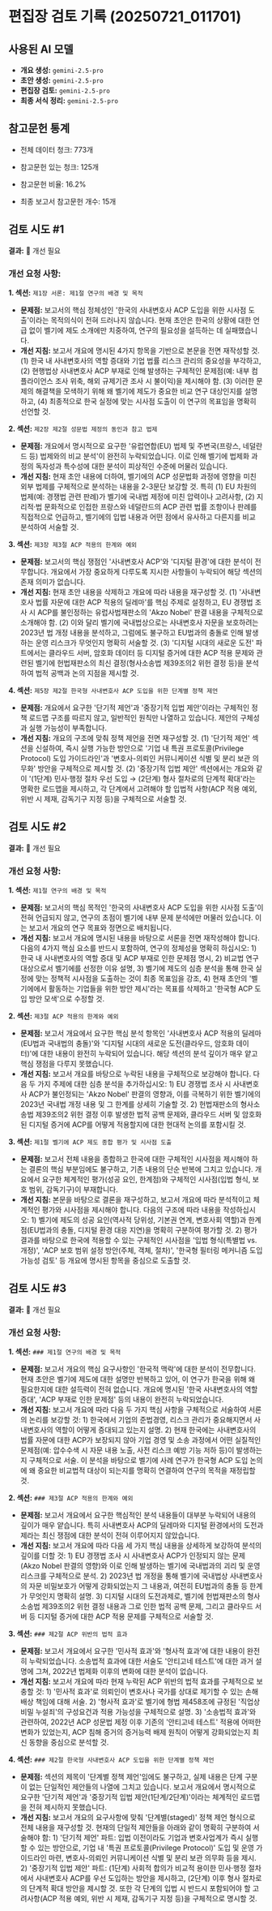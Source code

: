 # 편집장 검토 기록 (20250721_011701)

## 사용된 AI 모델

- **개요 생성:** `gemini-2.5-pro`
- **초안 생성:** `gemini-2.5-pro`
- **편집장 검토:** `gemini-2.5-pro`
- **최종 서식 정리:** `gemini-2.5-pro`

## 참고문헌 통계

- 전체 데이터 청크: 773개
- 참고문헌 있는 청크: 125개
- 참고문헌 비율: 16.2%

- 최종 보고서 참고문헌 개수: 15개

## 검토 시도 #1

**결과:** 🔴 개선 필요

### 개선 요청 사항:

**1. 섹션:** `제1장 서론: 제1절 연구의 배경 및 목적`
   - **문제점:** 보고서의 핵심 정체성인 '한국의 사내변호사 ACP 도입을 위한 시사점 도출'이라는 목적의식이 전혀 드러나지 않습니다. 현재 초안은 한국의 상황에 대한 언급 없이 벨기에 제도 소개에만 치중하여, 연구의 필요성을 설득하는 데 실패했습니다.
   - **개선 지침:** 보고서 개요에 명시된 4가지 항목을 기반으로 본문을 전면 재작성할 것. (1) 한국 내 사내변호사의 역할 증대와 기업 법률 리스크 관리의 중요성을 부각하고, (2) 현행법상 사내변호사 ACP 부재로 인해 발생하는 구체적인 문제점(예: 내부 컴플라이언스 조사 위축, 해외 규제기관 조사 시 불이익)을 제시해야 함. (3) 이러한 문제의 해결책을 모색하기 위해 왜 벨기에 제도가 중요한 비교 연구 대상인지를 설명하고, (4) 최종적으로 한국 실정에 맞는 시사점 도출이 이 연구의 목표임을 명확히 선언할 것.

**2. 섹션:** `제2장 제2절 성문법 제정의 동인과 참고 법제`
   - **문제점:** 개요에서 명시적으로 요구한 '유럽연합(EU) 법제 및 주변국(프랑스, 네덜란드 등) 법제와의 비교 분석'이 완전히 누락되었습니다. 이로 인해 벨기에 법제화 과정의 독자성과 특수성에 대한 분석이 피상적인 수준에 머물러 있습니다.
   - **개선 지침:** 현재 초안 내용에 더하여, 벨기에의 ACP 성문법화 과정에 영향을 미친 외부 법제를 구체적으로 분석하는 내용을 2-3문단 보강할 것. 특히 (1) EU 차원의 법제(예: 경쟁법 관련 판례)가 벨기에 국내법 제정에 미친 압력이나 고려사항, (2) 지리적·법 문화적으로 인접한 프랑스와 네덜란드의 ACP 관련 법률 조항이나 판례를 직접적으로 언급하고, 벨기에의 입법 내용과 어떤 점에서 유사하고 다른지를 비교 분석하여 서술할 것.

**3. 섹션:** `제3장 제3절 ACP 적용의 한계와 예외`
   - **문제점:** 보고서의 핵심 쟁점인 '사내변호사 ACP'와 '디지털 환경'에 대한 분석이 전무합니다. 개요에서 가장 중요하게 다루도록 지시한 사항들이 누락되어 해당 섹션의 존재 의미가 없습니다.
   - **개선 지침:** 현재 초안 내용을 삭제하고 개요에 따라 내용을 재구성할 것. (1) '사내변호사 법률 자문에 대한 ACP 적용의 딜레마'를 핵심 주제로 설정하고, EU 경쟁법 조사 시 ACP를 불인정하는 유럽사법재판소의 'Akzo Nobel' 판결 내용을 구체적으로 소개해야 함. (2) 이와 달리 벨기에 국내법상으로는 사내변호사 자문을 보호하려는 2023년 법 개정 내용을 분석하고, 그럼에도 불구하고 EU법과의 충돌로 인해 발생하는 운영 리스크가 무엇인지 명확히 서술할 것. (3) '디지털 시대의 새로운 도전' 파트에서는 클라우드 서버, 암호화 데이터 등 디지털 증거에 대한 ACP 적용 문제와 관련된 벨기에 헌법재판소의 최신 결정(형사소송법 제39조의2 위헌 결정 등)을 분석하여 법적 공백과 논의 지점을 제시할 것.

**4. 섹션:** `제5장 제2절 한국형 사내변호사 ACP 도입을 위한 단계별 정책 제언`
   - **문제점:** 개요에서 요구한 '단기적 제언'과 '중장기적 입법 제안'이라는 구체적인 정책 로드맵 구조를 따르지 않고, 일반적인 원칙만 나열하고 있습니다. 제안의 구체성과 실행 가능성이 부족합니다.
   - **개선 지침:** 개요의 구조에 맞춰 정책 제언을 전면 재구성할 것. (1) '단기적 제언' 섹션을 신설하여, 즉시 실행 가능한 방안으로 '기업 내 특권 프로토콜(Privilege Protocol) 도입 가이드라인'과 '변호사-의뢰인 커뮤니케이션 식별 및 분리 보관 의무화' 방안을 구체적으로 제시할 것. (2) '중장기적 입법 제안' 섹션에서는 개요와 같이 '(1단계) 민사·행정 절차 우선 도입 → (2단계) 형사 절차로의 단계적 확대'라는 명확한 로드맵을 제시하고, 각 단계에서 고려해야 할 입법적 사항(ACP 적용 예외, 위반 시 제재, 감독기구 지정 등)을 구체적으로 서술할 것.

## 검토 시도 #2

**결과:** 🔴 개선 필요

### 개선 요청 사항:

**1. 섹션:** `제1절 연구의 배경 및 목적`
   - **문제점:** 보고서의 핵심 목적인 '한국의 사내변호사 ACP 도입을 위한 시사점 도출'이 전혀 언급되지 않고, 연구의 초점이 벨기에 내부 문제 분석에만 머물러 있습니다. 이는 보고서 개요의 연구 목표와 정면으로 배치됩니다.
   - **개선 지침:** 보고서 개요에 명시된 내용을 바탕으로 서론을 전면 재작성해야 합니다. 다음의 4가지 핵심 요소를 반드시 포함하여, 연구의 정체성을 명확히 하십시오: 1) 한국 내 사내변호사의 역할 증대 및 ACP 부재로 인한 문제점 명시, 2) 비교법 연구 대상으로서 벨기에를 선정한 이유 설명, 3) 벨기에 제도의 심층 분석을 통해 한국 실정에 맞는 정책적 시사점을 도출하는 것이 최종 목표임을 강조, 4) 현재 초안의 '벨기에에서 활동하는 기업들을 위한 방안 제시'라는 목표를 삭제하고 '한국형 ACP 도입 방안 모색'으로 수정할 것.

**2. 섹션:** `제3절 ACP 적용의 한계와 예외`
   - **문제점:** 보고서 개요에서 요구한 핵심 분석 항목인 '사내변호사 ACP 적용의 딜레마(EU법과 국내법의 충돌)'와 '디지털 시대의 새로운 도전(클라우드, 암호화 데이터)'에 대한 내용이 완전히 누락되어 있습니다. 해당 섹션의 분석 깊이가 매우 얕고 핵심 쟁점을 다루지 못했습니다.
   - **개선 지침:** 보고서 개요를 바탕으로 누락된 내용을 구체적으로 보강해야 합니다. 다음 두 가지 주제에 대한 심층 분석을 추가하십시오: 1) EU 경쟁법 조사 시 사내변호사 ACP가 불인정되는 'Akzo Nobel' 판결의 영향과, 이를 극복하기 위한 벨기에의 2023년 국내법 개정 내용 및 그 한계를 상세히 기술할 것. 2) 헌법재판소의 형사소송법 제39조의2 위헌 결정 이후 발생한 법적 공백 문제와, 클라우드 서버 및 암호화된 디지털 증거에 ACP를 어떻게 적용할지에 대한 현대적 논의를 포함시킬 것.

**3. 섹션:** `제1절 벨기에 ACP 제도 종합 평가 및 시사점 도출`
   - **문제점:** 보고서 전체 내용을 종합하고 한국에 대한 구체적인 시사점을 제시해야 하는 결론의 핵심 부분임에도 불구하고, 기존 내용의 단순 반복에 그치고 있습니다. 개요에서 요구한 체계적인 평가(성공 요인, 한계점)와 구체적인 시사점(입법 형식, 보호 범위, 감독기구)이 부재합니다.
   - **개선 지침:** 본문을 바탕으로 결론을 재구성하고, 보고서 개요에 따라 분석적이고 체계적인 평가와 시사점을 제시해야 합니다. 다음의 구조에 따라 내용을 작성하십시오: 1) 벨기에 제도의 성공 요인(역사적 당위성, 기본권 연계, 변호사회 역할)과 한계점(EU법과의 충돌, 디지털 환경 대응 지연)을 명확히 구분하여 평가할 것. 2) 평가 결과를 바탕으로 한국에 적용할 수 있는 구체적인 시사점을 '입법 형식(특별법 vs. 개정)', 'ACP 보호 범위 설정 방안(주체, 객체, 절차)', '한국형 필터링 메커니즘 도입 가능성 검토' 등 개요에 명시된 항목을 중심으로 도출할 것.

## 검토 시도 #3

**결과:** 🔴 개선 필요

### 개선 요청 사항:

**1. 섹션:** `### 제1절 연구의 배경 및 목적`
   - **문제점:** 보고서 개요의 핵심 요구사항인 '한국적 맥락'에 대한 분석이 전무합니다. 현재 초안은 벨기에 제도에 대한 설명만 반복하고 있어, 이 연구가 한국을 위해 왜 필요한지에 대한 설득력이 전혀 없습니다. 개요에 명시된 '한국 사내변호사의 역할 증대', 'ACP 부재로 인한 문제점' 등의 내용이 완전히 누락되었습니다.
   - **개선 지침:** 보고서 개요에 따라 다음 두 가지 핵심 사항을 구체적으로 서술하여 서론의 논리를 보강할 것: 1) 한국에서 기업의 준법경영, 리스크 관리가 중요해지면서 사내변호사의 역할이 어떻게 증대되고 있는지 설명. 2) 현재 한국에는 사내변호사의 법률 자문에 대한 ACP가 보장되지 않아 기업 경영 및 소송 과정에서 어떤 실질적인 문제점(예: 압수수색 시 자문 내용 노출, 사전 리스크 예방 기능 저하 등)이 발생하는지 구체적으로 서술. 이 분석을 바탕으로 벨기에 사례 연구가 한국형 ACP 도입 논의에 왜 중요한 비교법적 대상이 되는지를 명확히 연결하여 연구의 목적을 재정립할 것.

**2. 섹션:** `### 제3절 ACP 적용의 한계와 예외`
   - **문제점:** 보고서 개요에서 요구한 핵심적인 분석 내용들이 대부분 누락되어 내용의 깊이가 매우 얕습니다. 특히 사내변호사 ACP의 딜레마와 디지털 환경에서의 도전과제라는 최신 쟁점에 대한 분석이 전혀 이루어지지 않았습니다.
   - **개선 지침:** 보고서 개요에 따라 다음 세 가지 핵심 내용을 상세하게 보강하여 분석의 깊이를 더할 것: 1) EU 경쟁법 조사 시 사내변호사 ACP가 인정되지 않는 문제(Akzo Nobel 판결의 영향)와 이로 인해 발생하는 벨기에 국내법과의 괴리 및 운영 리스크를 구체적으로 분석. 2) 2023년 법 개정을 통해 벨기에 국내법상 사내변호사의 자문 비밀보호가 어떻게 강화되었는지 그 내용과, 여전히 EU법과의 충돌 등 한계가 무엇인지 명확히 설명. 3) 디지털 시대의 도전과제로, 벨기에 헌법재판소의 형사소송법 제39조의2 위헌 결정 내용과 그로 인한 법적 공백 문제, 그리고 클라우드 서버 등 디지털 증거에 대한 ACP 적용 문제를 구체적으로 서술할 것.

**3. 섹션:** `### 제2절 ACP 위반의 법적 효과`
   - **문제점:** 보고서 개요에서 요구한 '민사적 효과'와 '형사적 효과'에 대한 내용이 완전히 누락되었습니다. 소송법적 효과에 대한 서술도 '안티고네 테스트'에 대한 과거 설명에 그쳐, 2022년 법제화 이후의 변화에 대한 분석이 없습니다.
   - **개선 지침:** 보고서 개요에 따라 현재 누락된 ACP 위반의 법적 효과를 구체적으로 보충할 것: 1) '민사적 효과'로 의뢰인이 변호사나 국가를 상대로 제기할 수 있는 손해배상 책임에 대해 서술. 2) '형사적 효과'로 벨기에 형법 제458조에 규정된 '직업상 비밀 누설죄'의 구성요건과 적용 가능성을 구체적으로 설명. 3) '소송법적 효과'와 관련하여, 2022년 ACP 성문법 제정 이후 기존의 '안티고네 테스트' 적용에 어떠한 변화가 있었는지, ACP 침해 증거의 증거능력 배제 원칙이 어떻게 강화되었는지 최신 동향을 중심으로 분석할 것.

**4. 섹션:** `### 제2절 한국형 사내변호사 ACP 도입을 위한 단계별 정책 제언`
   - **문제점:** 섹션의 제목이 '단계별 정책 제언'임에도 불구하고, 실제 내용은 단계 구분이 없는 단일적인 제안들의 나열에 그치고 있습니다. 보고서 개요에서 명시적으로 요구한 '단기적 제언'과 '중장기적 입법 제안(1단계/2단계)'이라는 체계적인 로드맵을 전혀 제시하지 못했습니다.
   - **개선 지침:** 보고서 개요의 요구사항에 맞춰 '단계별(staged)' 정책 제언 형식으로 전체 내용을 재구성할 것. 현재의 단일적 제안들을 아래와 같이 명확히 구분하여 서술해야 함: 1) '단기적 제언' 파트: 입법 이전이라도 기업과 변호사업계가 즉시 실행할 수 있는 방안으로, 기업 내 '특권 프로토콜(Privilege Protocol)' 도입 및 운영 가이드라인 마련, 변호사-의뢰인 커뮤니케이션 식별 및 분리 보관 의무화 등을 제시. 2) '중장기적 입법 제안' 파트: (1단계) 사회적 합의가 비교적 용이한 민사·행정 절차에서 사내변호사 ACP를 우선 도입하는 방안을 제시하고, (2단계) 이후 형사 절차로의 단계적 확대 방안을 제시할 것. 또한 각 단계의 입법 시 반드시 포함되어야 할 고려사항(ACP 적용 예외, 위반 시 제재, 감독기구 지정 등)을 구체적으로 명시할 것.

